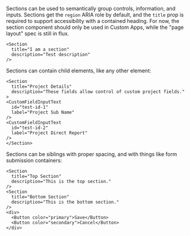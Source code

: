 Sections can be used to semantically group controls, information, and inputs. Sections get the `region` ARIA role by default, and the `title` prop is required to support accessibility with a contained heading. For now, the section component should only be used in Custom Apps, while the "page layout" spec is still in flux.

```
<Section
  title="I am a section"
  description="Test description"
/>
```

Sections can contain child elements, like any other element:
```
<Section
  title="Project Details"
  description="These fields allow control of custom project fields."
>
<CustomFieldInputText
  id="test-id-1"
  label="Project Sub Name"
/>
<CustomFieldInputText
  id="test-id-2"
  label="Project Direct Report"
/>
</Section>
```

Sections can be siblings with proper spacing, and with things like form submission containers:
```
<Section
  title="Top Section"
  description="This is the top section."
/>
<Section
  title="Bottom Section"
  description="This is the bottom section."
/>
<div>
  <Button color="primary">Save</Button>
  <Button color="secondary">Cancel</Button>
</div>
```
